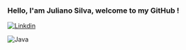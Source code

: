 ### Hello, I'am Juliano Silva, welcome to my GitHub !

[![Linkdin](https://img.shields.io/badge/LinkedIn-0077B5?style=for-the-badge&logo=linkedin&logoColor=white)](https://www.linkedin.com/in/julianoacs/)


![Java]([https://img.shields.io/badge/Java-ED8B00?style=for-the-badge&logo=openjdk&logoColor=white](https://img.shields.io/badge/Java-ED8B00?style=for-the-badge&logo=java&logoColor=white)https://img.shields.io/badge/Java-ED8B00?style=for-the-badge&logo=java&logoColor=white)
